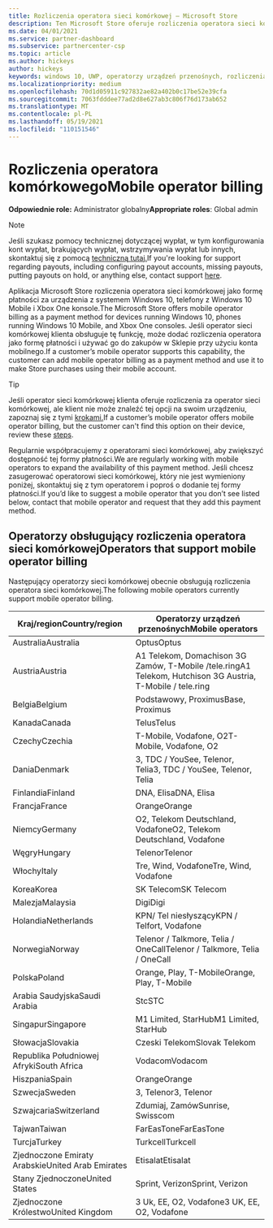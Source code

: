 ```yaml
---
title: Rozliczenia operatora sieci komórkowej — Microsoft Store
description: Ten Microsoft Store oferuje rozliczenia operatora sieci komórkowej jako formę płatności dla operatorów sieci komórkowej, którzy obsługują tę funkcję.
ms.date: 04/01/2021
ms.service: partner-dashboard
ms.subservice: partnercenter-csp
ms.topic: article
ms.author: hickeys
author: hickeys
keywords: windows 10, UWP, operatorzy urządzeń przenośnych, rozliczenia za urządzenia przenośne, rozliczenia operatora sieci komórkowej
ms.localizationpriority: medium
ms.openlocfilehash: 70d1d05911c927832ae82a402b0c17be52e39cfa
ms.sourcegitcommit: 7063fdddee77ad2d8e627ab3c806f76d173ab652
ms.translationtype: MT
ms.contentlocale: pl-PL
ms.lasthandoff: 05/19/2021
ms.locfileid: "110151546"
---
```

# <a name="mobile-operator-billing"></a><span data-ttu-id="3733d-104">Rozliczenia operatora komórkowego</span><span class="sxs-lookup"><span data-stu-id="3733d-104">Mobile operator billing</span></span>

<span data-ttu-id="3733d-105">**Odpowiednie role:** Administrator globalny</span><span class="sxs-lookup"><span data-stu-id="3733d-105">**Appropriate roles**: Global admin</span></span>

> [!NOTE]
> <span data-ttu-id="3733d-106">Jeśli szukasz pomocy technicznej dotyczącej wypłat, w tym konfigurowania kont wypłat, brakujących wypłat, wstrzymywania wypłat lub innych, skontaktuj się z pomocą [techniczną tutaj.](https://developer.microsoft.com/windows/support)</span><span class="sxs-lookup"><span data-stu-id="3733d-106">If you're looking for support regarding payouts, including configuring payout accounts, missing payouts, putting payouts on hold, or anything else, contact support [here](https://developer.microsoft.com/windows/support).</span></span>

<span data-ttu-id="3733d-107">Aplikacja Microsoft Store rozliczenia operatora sieci komórkowej jako formę płatności za urządzenia z systemem Windows 10, telefony z Windows 10 Mobile i Xbox One konsole.</span><span class="sxs-lookup"><span data-stu-id="3733d-107">The Microsoft Store offers mobile operator billing as a payment method for devices running Windows 10, phones running Windows 10 Mobile, and Xbox One consoles.</span></span> <span data-ttu-id="3733d-108">Jeśli operator sieci komórkowej klienta obsługuje tę funkcję, może dodać rozliczenia operatora jako formę płatności i używać go do zakupów w Sklepie przy użyciu konta mobilnego.</span><span class="sxs-lookup"><span data-stu-id="3733d-108">If a customer’s mobile operator supports this capability, the customer can add mobile operator billing as a payment method and use it to make Store purchases using their mobile account.</span></span>

> [!TIP]
> <span data-ttu-id="3733d-109">Jeśli operator sieci komórkowej klienta oferuje rozliczenia za operator sieci komórkowej, ale klient nie może znaleźć tej opcji na swoim urządzeniu, zapoznaj się z tymi [krokami.](https://support.microsoft.com/instantanswers/b25d6dd6-fb8b-3710-1e13-4d30eb01b51f)</span><span class="sxs-lookup"><span data-stu-id="3733d-109">If a customer’s mobile operator offers mobile operator billing, but the customer can't find this option on their device, review these [steps](https://support.microsoft.com/instantanswers/b25d6dd6-fb8b-3710-1e13-4d30eb01b51f).</span></span>

<span data-ttu-id="3733d-110">Regularnie współpracujemy z operatorami sieci komórkowej, aby zwiększyć dostępność tej formy płatności.</span><span class="sxs-lookup"><span data-stu-id="3733d-110">We are regularly working with mobile operators to expand the availability of this payment method.</span></span> <span data-ttu-id="3733d-111">Jeśli chcesz zasugerować operatorowi sieci komórkowej, który nie jest wymieniony poniżej, skontaktuj się z tym operatorem i poproś o dodanie tej formy płatności.</span><span class="sxs-lookup"><span data-stu-id="3733d-111">If you’d like to suggest a mobile operator that you don’t see listed below, contact that mobile operator and request that they add this payment method.</span></span>

## <a name="operators-that-support-mobile-operator-billing"></a><span data-ttu-id="3733d-112">Operatorzy obsługujący rozliczenia operatora sieci komórkowej</span><span class="sxs-lookup"><span data-stu-id="3733d-112">Operators that support mobile operator billing</span></span>

<span data-ttu-id="3733d-113">Następujący operatorzy sieci komórkowej obecnie obsługują rozliczenia operatora sieci komórkowej.</span><span class="sxs-lookup"><span data-stu-id="3733d-113">The following mobile operators currently support mobile operator billing.</span></span>

| <span data-ttu-id="3733d-114">Kraj/region</span><span class="sxs-lookup"><span data-stu-id="3733d-114">Country/region</span></span>       | <span data-ttu-id="3733d-115">Operatorzy urządzeń przenośnych</span><span class="sxs-lookup"><span data-stu-id="3733d-115">Mobile operators</span></span>                                        |
|----------------------|---------------------------------------------------------|
| <span data-ttu-id="3733d-116">Australia</span><span class="sxs-lookup"><span data-stu-id="3733d-116">Australia</span></span>            | <span data-ttu-id="3733d-117">Optus</span><span class="sxs-lookup"><span data-stu-id="3733d-117">Optus</span></span>                                                   |
| <span data-ttu-id="3733d-118">Austria</span><span class="sxs-lookup"><span data-stu-id="3733d-118">Austria</span></span>              | <span data-ttu-id="3733d-119">A1 Telekom, Domachison 3G Zamów, T-Mobile /tele.ring</span><span class="sxs-lookup"><span data-stu-id="3733d-119">A1 Telekom, Hutchison 3G Austria, T-Mobile / tele.ring</span></span>  |
| <span data-ttu-id="3733d-120">Belgia</span><span class="sxs-lookup"><span data-stu-id="3733d-120">Belgium</span></span>              | <span data-ttu-id="3733d-121">Podstawowy, Proximus</span><span class="sxs-lookup"><span data-stu-id="3733d-121">Base, Proximus</span></span>                                          |
| <span data-ttu-id="3733d-122">Kanada</span><span class="sxs-lookup"><span data-stu-id="3733d-122">Canada</span></span>               | <span data-ttu-id="3733d-123">Telus</span><span class="sxs-lookup"><span data-stu-id="3733d-123">Telus</span></span>                                                   |
| <span data-ttu-id="3733d-124">Czechy</span><span class="sxs-lookup"><span data-stu-id="3733d-124">Czechia</span></span>              | <span data-ttu-id="3733d-125">T-Mobile, Vodafone, O2</span><span class="sxs-lookup"><span data-stu-id="3733d-125">T-Mobile, Vodafone, O2</span></span>                                  |
| <span data-ttu-id="3733d-126">Dania</span><span class="sxs-lookup"><span data-stu-id="3733d-126">Denmark</span></span>              | <span data-ttu-id="3733d-127">3, TDC / YouSee, Telenor, Telia</span><span class="sxs-lookup"><span data-stu-id="3733d-127">3, TDC / YouSee, Telenor, Telia</span></span>                         |
| <span data-ttu-id="3733d-128">Finlandia</span><span class="sxs-lookup"><span data-stu-id="3733d-128">Finland</span></span>              | <span data-ttu-id="3733d-129">DNA, Elisa</span><span class="sxs-lookup"><span data-stu-id="3733d-129">DNA, Elisa</span></span>                                              |
| <span data-ttu-id="3733d-130">Francja</span><span class="sxs-lookup"><span data-stu-id="3733d-130">France</span></span>               | <span data-ttu-id="3733d-131">Orange</span><span class="sxs-lookup"><span data-stu-id="3733d-131">Orange</span></span>                                                  |
| <span data-ttu-id="3733d-132">Niemcy</span><span class="sxs-lookup"><span data-stu-id="3733d-132">Germany</span></span>              | <span data-ttu-id="3733d-133">O2, Telekom Deutschland, Vodafone</span><span class="sxs-lookup"><span data-stu-id="3733d-133">O2, Telekom Deutschland, Vodafone</span></span>                       |
| <span data-ttu-id="3733d-134">Węgry</span><span class="sxs-lookup"><span data-stu-id="3733d-134">Hungary</span></span>              | <span data-ttu-id="3733d-135">Telenor</span><span class="sxs-lookup"><span data-stu-id="3733d-135">Telenor</span></span>                                                 |
| <span data-ttu-id="3733d-136">Włochy</span><span class="sxs-lookup"><span data-stu-id="3733d-136">Italy</span></span>                | <span data-ttu-id="3733d-137">Tre, Wind, Vodafone</span><span class="sxs-lookup"><span data-stu-id="3733d-137">Tre, Wind, Vodafone</span></span>                                     |
| <span data-ttu-id="3733d-138">Korea</span><span class="sxs-lookup"><span data-stu-id="3733d-138">Korea</span></span>                | <span data-ttu-id="3733d-139">SK Telecom</span><span class="sxs-lookup"><span data-stu-id="3733d-139">SK Telecom</span></span>                                              |
| <span data-ttu-id="3733d-140">Malezja</span><span class="sxs-lookup"><span data-stu-id="3733d-140">Malaysia</span></span>             | <span data-ttu-id="3733d-141">Digi</span><span class="sxs-lookup"><span data-stu-id="3733d-141">Digi</span></span>                                                    |
| <span data-ttu-id="3733d-142">Holandia</span><span class="sxs-lookup"><span data-stu-id="3733d-142">Netherlands</span></span>          | <span data-ttu-id="3733d-143">KPN/ Tel niesłyszący</span><span class="sxs-lookup"><span data-stu-id="3733d-143">KPN / Telfort, Vodafone</span></span>                                 |
| <span data-ttu-id="3733d-144">Norwegia</span><span class="sxs-lookup"><span data-stu-id="3733d-144">Norway</span></span>               | <span data-ttu-id="3733d-145">Telenor / Talkmore, Telia / OneCall</span><span class="sxs-lookup"><span data-stu-id="3733d-145">Telenor / Talkmore, Telia / OneCall</span></span>                     |
| <span data-ttu-id="3733d-146">Polska</span><span class="sxs-lookup"><span data-stu-id="3733d-146">Poland</span></span>               | <span data-ttu-id="3733d-147">Orange, Play, T-Mobile</span><span class="sxs-lookup"><span data-stu-id="3733d-147">Orange, Play, T-Mobile</span></span>                                  |
| <span data-ttu-id="3733d-148">Arabia Saudyjska</span><span class="sxs-lookup"><span data-stu-id="3733d-148">Saudi Arabia</span></span>         | <span data-ttu-id="3733d-149">Stc</span><span class="sxs-lookup"><span data-stu-id="3733d-149">STC</span></span>                                                     |
| <span data-ttu-id="3733d-150">Singapur</span><span class="sxs-lookup"><span data-stu-id="3733d-150">Singapore</span></span>            | <span data-ttu-id="3733d-151">M1 Limited, StarHub</span><span class="sxs-lookup"><span data-stu-id="3733d-151">M1 Limited, StarHub</span></span>                                     |
| <span data-ttu-id="3733d-152">Słowacja</span><span class="sxs-lookup"><span data-stu-id="3733d-152">Slovakia</span></span>             | <span data-ttu-id="3733d-153">Czeski Telekom</span><span class="sxs-lookup"><span data-stu-id="3733d-153">Slovak Telekom</span></span>                                          |
| <span data-ttu-id="3733d-154">Republika Południowej Afryki</span><span class="sxs-lookup"><span data-stu-id="3733d-154">South Africa</span></span>         | <span data-ttu-id="3733d-155">Vodacom</span><span class="sxs-lookup"><span data-stu-id="3733d-155">Vodacom</span></span>                                                 |
| <span data-ttu-id="3733d-156">Hiszpania</span><span class="sxs-lookup"><span data-stu-id="3733d-156">Spain</span></span>                | <span data-ttu-id="3733d-157">Orange</span><span class="sxs-lookup"><span data-stu-id="3733d-157">Orange</span></span>                                                  |
| <span data-ttu-id="3733d-158">Szwecja</span><span class="sxs-lookup"><span data-stu-id="3733d-158">Sweden</span></span>               | <span data-ttu-id="3733d-159">3, Telenor</span><span class="sxs-lookup"><span data-stu-id="3733d-159">3, Telenor</span></span>                                              |
| <span data-ttu-id="3733d-160">Szwajcaria</span><span class="sxs-lookup"><span data-stu-id="3733d-160">Switzerland</span></span>          | <span data-ttu-id="3733d-161">Zdumiaj, Zamów</span><span class="sxs-lookup"><span data-stu-id="3733d-161">Sunrise, Swisscom</span></span>                                       |
| <span data-ttu-id="3733d-162">Tajwan</span><span class="sxs-lookup"><span data-stu-id="3733d-162">Taiwan</span></span>               | <span data-ttu-id="3733d-163">FarEasTone</span><span class="sxs-lookup"><span data-stu-id="3733d-163">FarEasTone</span></span>                                              |
| <span data-ttu-id="3733d-164">Turcja</span><span class="sxs-lookup"><span data-stu-id="3733d-164">Turkey</span></span>               | <span data-ttu-id="3733d-165">Turkcell</span><span class="sxs-lookup"><span data-stu-id="3733d-165">Turkcell</span></span>                                                |
| <span data-ttu-id="3733d-166">Zjednoczone Emiraty Arabskie</span><span class="sxs-lookup"><span data-stu-id="3733d-166">United Arab Emirates</span></span> | <span data-ttu-id="3733d-167">Etisalat</span><span class="sxs-lookup"><span data-stu-id="3733d-167">Etisalat</span></span>                                                |
| <span data-ttu-id="3733d-168">Stany Zjednoczone</span><span class="sxs-lookup"><span data-stu-id="3733d-168">United States</span></span>        | <span data-ttu-id="3733d-169">Sprint, Verizon</span><span class="sxs-lookup"><span data-stu-id="3733d-169">Sprint, Verizon</span></span>                                         |
| <span data-ttu-id="3733d-170">Zjednoczone Królestwo</span><span class="sxs-lookup"><span data-stu-id="3733d-170">United Kingdom</span></span>       | <span data-ttu-id="3733d-171">3 Uk, EE, O2, Vodafone</span><span class="sxs-lookup"><span data-stu-id="3733d-171">3 UK, EE, O2, Vodafone</span></span>                                 |
